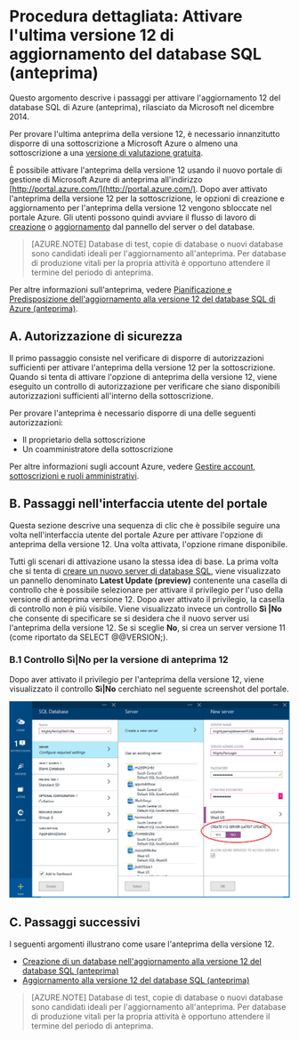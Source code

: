 <properties 
	pageTitle="Procedura dettagliata: Attivare l'ultima versione 12 di aggiornamento del database SQL (anteprima)" 
	description="Vengono descritti i passaggi per provare la versione di anteprima 12 del database SQL di Azure usando la nuova interfaccia utente del portale Azure." 
	services="sql-database" 
	documentationCenter="" 
	authors="MightyPen" 
	manager="jhubbard, jeffreyg" 
	editor=""/>

<tags 
	ms.service="sql-database" 
	ms.workload="sql-database" 
	ms.tgt_pltfrm="na" 
	ms.devlang="na" 
	ms.topic="article" 
	ms.date="01/29/2015" 
	ms.author="genemi"/>


# Procedura dettagliata: Attivare l'ultima versione 12 di aggiornamento del database SQL (anteprima)

Questo argomento descrive i passaggi per attivare l'aggiornamento 12 del database SQL di Azure (anteprima), rilasciato da Microsoft nel dicembre 2014.

Per provare l'ultima anteprima della versione 12, è necessario innanzitutto disporre di una sottoscrizione a Microsoft Azure o almeno una sottoscrizione a una [versione di valutazione gratuita](http://azure.microsoft.com/pricing/free-trial/).

È possibile attivare l'anteprima della versione 12 usando il nuovo portale di gestione di Microsoft Azure di anteprima all'indirizzo [http://portal.azure.com/](http://portal.azure.com/). Dopo aver attivato l'anteprima della versione 12 per la sottoscrizione, le opzioni di creazione e aggiornamento per l'anteprima della versione 12 vengono sbloccate nel portale Azure. Gli utenti possono quindi avviare il flusso di lavoro di [creazione](http://azure.microsoft.com/documentation/articles/sql-database-preview-create/) o [aggiornamento](http://azure.microsoft.com/documentation/articles/sql-database-preview-create/) dal pannello del server o del database.

> [AZURE.NOTE]
> Database di test, copie di database o nuovi database sono candidati ideali per l'aggiornamento all'anteprima. Per database di produzione vitali per la propria attività è opportuno attendere il termine del periodo di anteprima.

Per altre informazioni sull'anteprima, vedere [Pianificazione e Predisposizione dell'aggiornamento alla versione 12 del database SQL di Azure (anteprima)](http://azure.microsoft.com/documentation/articles/sql-database-preview-plan-prepare-upgrade/).


## A. Autorizzazione di sicurezza

Il primo passaggio consiste nel verificare di disporre di autorizzazioni sufficienti per attivare l'anteprima della versione 12 per la sottoscrizione. Quando si tenta di attivare l'opzione di anteprima della versione 12, viene eseguito un controllo di autorizzazione per verificare che siano disponibili autorizzazioni sufficienti all'interno della sottoscrizione.

 Per provare l'anteprima è necessario disporre di una delle seguenti autorizzazioni:

- Il proprietario della sottoscrizione
- Un coamministratore della sottoscrizione

Per altre informazioni sugli account Azure, vedere [Gestire account, sottoscrizioni e ruoli amministrativi](http://msdn.microsoft.com/library/hh531793.aspx).

## B. Passaggi nell'interfaccia utente del portale

Questa sezione descrive una sequenza di clic che è possibile seguire una volta nell'interfaccia utente del portale Azure per attivare l'opzione di anteprima della versione 12. Una volta attivata, l'opzione rimane disponibile.

Tutti gli scenari di attivazione usano la stessa idea di base. La prima volta che si tenta di [creare un nuovo server di database SQL](http://azure.microsoft.com/documentation/articles/sql-database-preview-create/), viene visualizzato un pannello denominato **Latest Update (preview)** contenente una casella di controllo che è possibile selezionare per attivare il privilegio per l'uso della versione di anteprima versione 12. Dopo aver attivato il privilegio, la casella di controllo non è più visibile. Viene visualizzato invece un controllo **Sì |No** che consente di specificare se si desidera che il nuovo server usi l'anteprima della versione 12. Se si sceglie **No**, si crea un server versione 11 (come riportato da SELECT @@VERSION;).

### B.1 Controllo Sì|No per la versione di anteprima 12

Dopo aver attivato il privilegio per l'anteprima della versione 12, viene visualizzato il controllo **Sì|No** cerchiato nel seguente screenshot del portale.

![YesNoOptionForTheV12Preview][Image1]


## C. Passaggi successivi

I seguenti argomenti illustrano come usare l'anteprima della versione 12.

- [Creazione di un database nell'aggiornamento alla versione 12 del database SQL (anteprima)](http://azure.microsoft.com/documentation/articles/sql-database-preview-create/)
- [Aggiornamento alla versione 12 del database SQL (anteprima)](http://azure.microsoft.com/documentation/articles/sql-database-preview-upgrade/)

> [AZURE.NOTE]
> Database di test, copie di database o nuovi database sono candidati ideali per l'aggiornamento all'anteprima. Per database di produzione vitali per la propria attività è opportuno attendere il termine del periodo di anteprima.


<!-- References, Images. -->
[Image1]: ./media/sql-database-preview-sign-up/V12Preview-YesNo-Option-New-SQLDatabase-Server-Newserver-Screenshot-e23.png


<!-- EOF -->

<!--HONumber=47-->
